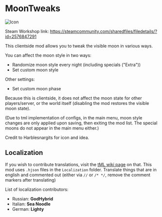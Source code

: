 # MoonTweaks

![Icon](https://raw.githubusercontent.com/direwolf420/MoonTweaks/master/icon.png)

Steam Workshop link: https://steamcommunity.com/sharedfiles/filedetails/?id=2576847291

This clientside mod allows you to tweak the visible moon in various ways.

You can affect the moon style in two ways:
* Randomize moon style every night (including specials ("Extra"))
* Set custom moon style

Other settings:
* Set custom moon phase

Because this is clientside, it does not affect the moon state for other players/server, or the world itself (disabling the mod restores the visible moon state).

(Due to tml implementation of configs, in the main menu, moon style changes are only applied upon saving, then exiting the mod list. The special moons do not appear in the main menu either.)

Credit to Harblesnargits for icon and idea.

## Localization
If you wish to contribute translations, visit the [tML wiki page](https://github.com/tModLoader/tModLoader/wiki/Contributing-Localization) on that.
This mod uses `.hjson` files in the `Localization` folder.
Translate things that are in english and commented out (either via `//` or `/* */`, remove the comment markers after translating)

List of localization contributors:
* Russian: **GodHybrid**
* Italian: **Sea Noodle**
* German: **Lighty**